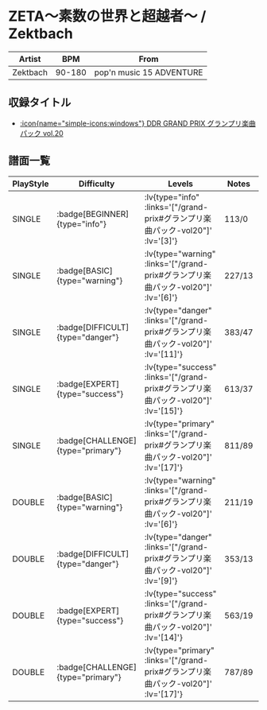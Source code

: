 # ZETA～素数の世界と超越者～ / Zektbach

|Artist|BPM|From|
|------|---|----|
|Zektbach|90-180|pop'n music 15 ADVENTURE|

## 収録タイトル

- [ :icon{name="simple-icons:windows"} DDR GRAND PRIX グランプリ楽曲パック vol.20](/grand-prix#グランプリ楽曲パック-vol20)

## 譜面一覧

|PlayStyle|Difficulty|Levels|Notes|Movie|
|---------|----------|------|-----|-----|
|SINGLE| :badge[BEGINNER]{type="info"} | :lv{type="info" :links='["/grand-prix#グランプリ楽曲パック-vol20"]' :lv='[3]'} |113/0||
|SINGLE| :badge[BASIC]{type="warning"} | :lv{type="warning" :links='["/grand-prix#グランプリ楽曲パック-vol20"]' :lv='[6]'} |227/13||
|SINGLE| :badge[DIFFICULT]{type="danger"} | :lv{type="danger" :links='["/grand-prix#グランプリ楽曲パック-vol20"]' :lv='[11]'} |383/47||
|SINGLE| :badge[EXPERT]{type="success"} | :lv{type="success" :links='["/grand-prix#グランプリ楽曲パック-vol20"]' :lv='[15]'} |613/37||
|SINGLE| :badge[CHALLENGE]{type="primary"} | :lv{type="primary" :links='["/grand-prix#グランプリ楽曲パック-vol20"]' :lv='[17]'} |811/89||
|DOUBLE| :badge[BASIC]{type="warning"} | :lv{type="warning" :links='["/grand-prix#グランプリ楽曲パック-vol20"]' :lv='[6]'} |211/19||
|DOUBLE| :badge[DIFFICULT]{type="danger"} | :lv{type="danger" :links='["/grand-prix#グランプリ楽曲パック-vol20"]' :lv='[9]'} |353/13||
|DOUBLE| :badge[EXPERT]{type="success"} | :lv{type="success" :links='["/grand-prix#グランプリ楽曲パック-vol20"]' :lv='[14]'} |563/19||
|DOUBLE| :badge[CHALLENGE]{type="primary"} | :lv{type="primary" :links='["/grand-prix#グランプリ楽曲パック-vol20"]' :lv='[17]'} |787/89||

